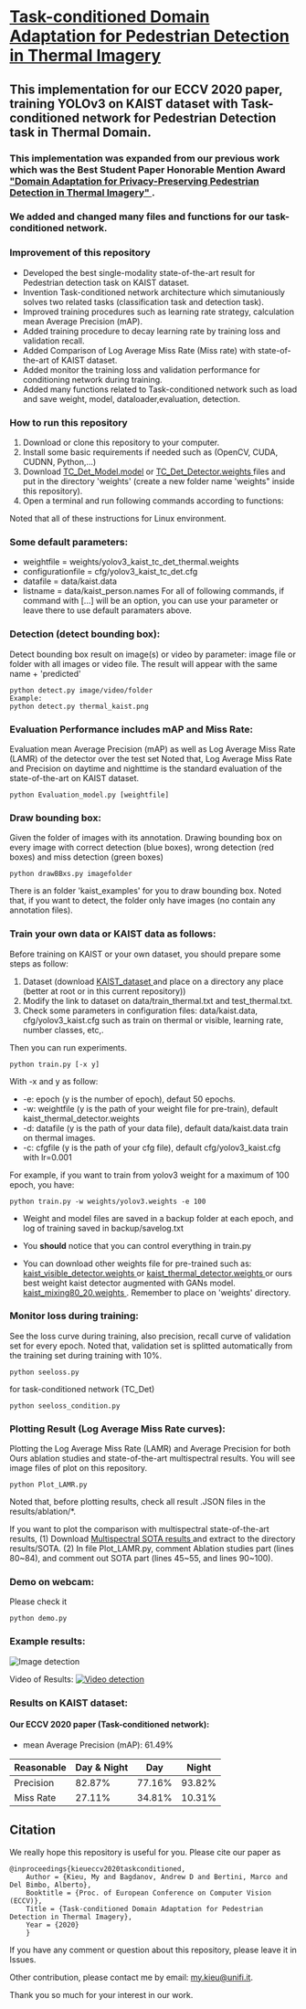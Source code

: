 # <a href="https://www.researchgate.net/publication/343167450_Task-conditioned_Domain_Adaptation_for_Pedestrian_Detection_in_Thermal_Imagery"> Task-conditioned Domain Adaptation for Pedestrian Detection in Thermal Imagery </a>
## This implementation for our ECCV 2020 paper, training YOLOv3 on KAIST dataset with Task-conditioned network for Pedestrian Detection task in Thermal Domain.

### This implementation was expanded from our previous work which was the Best Student Paper Honorable Mention Award <a href="https://github.com/mrkieumy/YOLOv3_PyTorch"> "Domain Adaptation for Privacy-Preserving Pedestrian Detection in Thermal Imagery" </a> . 
### We added and changed many files and functions for our task-conditioned network.

### Improvement of this repository
* Developed the best single-modality state-of-the-art result for Pedestrian detection task on KAIST dataset.
* Invention Task-conditioned network architecture which simutaniously solves two related tasks (classification task and detection task).
* Improved training procedures such as learning rate strategy, calculation mean Average Precision (mAP).
* Added training procedure to decay learning rate by training loss and validation recall.
* Added Comparison of Log Average Miss Rate (Miss rate) with state-of-the-art of KAIST dataset. 
* Added monitor the training loss and validation performance for conditioning network during training. 
* Added many functions related to Task-conditioned network such as load and save weight, model, dataloader,evaluation, detection.
### How to run this repository
1. Download or clone this repository to your computer.
2. Install some basic requirements if needed such as (OpenCV, CUDA, CUDNN, Python,...)
3. Download <a href="https://drive.google.com/file/d/1okMBWb6NXVvY-fAtbLNK2ZnStu5x8oEU/view?usp=sharing">TC_Det_Model.model</a> or <a href="https://drive.google.com/file/d/1tEVCcBZKN9eubZrPZWEMb6LWfPB2WeYx/view?usp=sharing">TC_Det_Detector.weights </a> files and put in the directory 'weights' (create a new folder name 'weights" inside this repository).
4. Open a terminal and run following commands according to functions:

Noted that all of these instructions for Linux environment.

### Some default parameters:
* weightfile = weights/yolov3_kaist_tc_det_thermal.weights 
* configurationfile = cfg/yolov3_kaist_tc_det.cfg 
* datafile = data/kaist.data
* listname = data/kaist_person.names
For all of following commands, if command with [...] will be an option,
you can use your parameter or leave there to use default paramaters above.


### Detection (detect bounding box):
Detect bounding box result on image(s) or video by parameter: 
image file or folder with all images or video file. 
The result will appear with the same name + 'predicted'
```
python detect.py image/video/folder
Example:
python detect.py thermal_kaist.png
```

### Evaluation Performance includes mAP and Miss Rate:
Evaluation mean Average Precision (mAP) as well as Log Average Miss Rate (LAMR) of the detector over the test set
Noted that, Log Average Miss Rate and Precision on daytime and nighttime is the standard evaluation of the state-of-the-art on KAIST dataset.
```
python Evaluation_model.py [weightfile]
```

### Draw bounding box:
Given the folder of images with its annotation.
Drawing bounding box on every image with correct detection (blue boxes),
wrong detection (red boxes) and miss detection (green boxes)

```
python drawBBxs.py imagefolder
```
There is an folder 'kaist_examples' for you to draw bounding box. 
Noted that, if you want to detect, the folder only have images (no contain any annotation files).

### Train your own data or KAIST data as follows:
Before training on KAIST or your own dataset, you should prepare some steps as follow:
1. Dataset (download <a href="https://drive.google.com/file/d/14A3K2IPPPC8-BwPh-YjeHARaZqjnR655/view?usp=sharing">KAIST_dataset </a> and place on a directory any place (better at root or in this current repository))
2. Modify the link to dataset on data/train_thermal.txt and test_thermal.txt.
3. Check some parameters in configuration files: data/kaist.data, cfg/yolov3_kaist.cfg such as train on thermal or visible, learning rate, number classes, etc,.

Then you can run experiments.
```
python train.py [-x y]
```
With -x and y as follow:
* -e: epoch (y is the number of epoch), defaut 50 epochs.
* -w: weightfile (y is the path of your weight file for pre-train), default kaist_thermal_detector.weights
* -d: datafile (y is the path of your data file), default data/kaist.data train on thermal images.
* -c: cfgfile (y is the path of your cfg file), default cfg/yolov3_kaist.cfg with lr=0.001

For example, if you want to train from yolov3 weight for a maximum of 100 epoch, you have:
```
python train.py -w weights/yolov3.weights -e 100 
```

* Weight and model files are saved in a backup folder at each epoch, and log of training saved in backup/savelog.txt

* You __should__ notice that you can control everything in train.py

* You can download other weights file for pre-trained such as:
<a href="https://drive.google.com/file/d/1xiSKTNEB5ng0T5kgyjUKytlpn3q84uK6/view?usp=sharing">kaist_visible_detector.weights </a>
or <a href="https://drive.google.com/file/d/1Kyoyira0liRRr_FOY8DDSeATLQAwXtu-/view?usp=sharing">kaist_thermal_detector.weights </a>
or ours best weight kaist detector augmented with GANs model.
<a href="https://drive.google.com/file/d/1RDzTEuYNJ3p9snmyGWQ6Irj-Ja6HL-DX/view?usp=sharing">kaist_mixing80_20.weights </a>.
Remember to place on 'weights' directory.
### Monitor loss during training:
See the loss curve during training, also precision, recall curve of validation set for every epoch.
Noted that, validation set is splitted automatically from the training set during training with 10%.

```
python seeloss.py
```
for task-conditioned network (TC_Det)
```
python seeloss_condition.py
```

### Plotting Result (Log Average Miss Rate curves):
Plotting the Log Average Miss Rate (LAMR) and Average Precision for both Ours ablation studies and state-of-the-art multispectral results.
You will see image files of plot on this repository.
```
python Plot_LAMR.py
```
Noted that, before plotting results, check all result .JSON files in the results/ablation/*. 

If you want to plot the comparison with multispectral state-of-the-art results, 
(1) Download <a href="https://drive.google.com/file/d/1CYFYkfv7Y1_rBsGBtwXDdBj42RIAqTiJ/view?usp=sharing">Multispectral SOTA results </a> and extract to the directory results/SOTA.
(2) In file Plot_LAMR.py, comment Ablation studies part (lines 80~84), 
and comment out SOTA part (lines 45~55, and lines 90~100).  

### Demo on webcam:
Please check it

```
python demo.py
```


### Example results:
![Image detection](examples/predictions.jpg)

Video of Results: 
[![Video detection](examples/tc_det.jpg)](https://youtu.be/gZP8Qp41bGo "Click to play on Youtube.com")

### Results on KAIST dataset:
#### Our ECCV 2020 paper (Task-conditioned network): 
* mean Average Precision (mAP): 61.49%

| Reasonable | Day & Night | Day | Night
| --- | --- | --- | --- |
| Precision | 82.87% | 77.16% | 93.82% |
| Miss Rate | 27.11% | 34.81% | 10.31% |


## Citation
We really hope this repository is useful for you. Please cite our paper as
```
@inproceedings{kieueccv2020taskconditioned,
	Author = {Kieu, My and Bagdanov, Andrew D and Bertini, Marco and Del Bimbo, Alberto},
	Booktitle = {Proc. of European Conference on Computer Vision (ECCV)},
	Title = {Task-conditioned Domain Adaptation for Pedestrian Detection in Thermal Imagery},
	Year = {2020}
	}

```

If you have any comment or question about this repository, please leave it in Issues.

Other contribution, please contact me by email: my.kieu@unifi.it.

Thank you so much for your interest in our work.
